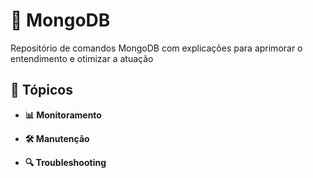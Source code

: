 # 🌱 MongoDB 

Repositório de comandos MongoDB com explicações para aprimorar o entendimento e otimizar a atuação

## 📂 Tópicos

- **📊 Monitoramento**

- **🛠️ Manutenção**

- **🔍 Troubleshooting**


